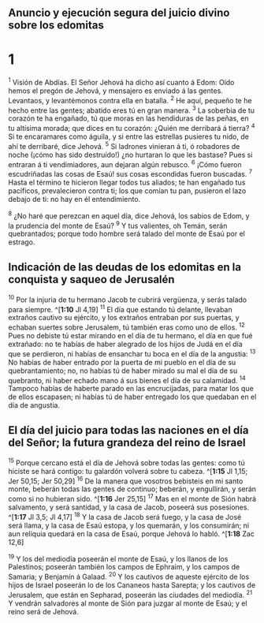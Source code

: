 ## Anuncio y ejecución segura del juicio divino sobre los edomitas
# 1 
<sup class='bibleverse'>1</sup> Visión de Abdías. El Señor Jehová ha dicho así cuanto á Edom: Oído hemos el pregón de Jehová, y mensajero es enviado á las gentes. Levantaos, y levantémonos contra ella en batalla. <sup class='bibleverse'>2</sup> He aquí, pequeño te he hecho entre las gentes; abatido eres tú en gran manera. <sup class='bibleverse'>3</sup> La soberbia de tu corazón te ha engañado, tú que moras en las hendiduras de las peñas, en tu altísima morada; que dices en tu corazón: ¿Quién me derribará á tierra? <sup class='bibleverse'>4</sup> Si te encaramares como águila, y si entre las estrellas pusieres tu nido, de ahí te derribaré, dice Jehová. <sup class='bibleverse'>5</sup> Si ladrones vinieran á ti, ó robadores de noche (¡cómo has sido destruído!) ¿no hurtaran lo que les bastase? Pues si entraran á ti vendimiadores, aun dejaran algún rebusco. <sup class='bibleverse'>6</sup> ¡Cómo fueron escudriñadas las cosas de Esaú! sus cosas escondidas fueron buscadas. <sup class='bibleverse'>7</sup> Hasta el término te hicieron llegar todos tus aliados; te han engañado tus pacíficos, prevalecieron contra ti; los que comían tu pan, pusieron el lazo debajo de ti: no hay en él entendimiento. 

<sup class='bibleverse'>8</sup> ¿No haré que perezcan en aquel día, dice Jehová, los sabios de Edom, y la prudencia del monte de Esaú? <sup class='bibleverse'>9</sup> Y tus valientes, oh Temán, serán quebrantados; porque todo hombre será talado del monte de Esaú por el estrago. 

## Indicación de las deudas de los edomitas en la conquista y saqueo de Jerusalén
<sup class='bibleverse'>10</sup> Por la injuria de tu hermano Jacob te cubrirá vergüenza, y serás talado para siempre. ^[**1:10** Jl 4,19] <sup class='bibleverse'>11</sup> El día que estando tú delante, llevaban extraños cautivo su ejército, y los extraños entraban por sus puertas, y echaban suertes sobre Jerusalem, tú también eras como uno de ellos. <sup class='bibleverse'>12</sup> Pues no debiste tú estar mirando en el día de tu hermano, el día en que fué extrañado: no te habías de haber alegrado de los hijos de Judá en el día que se perdieron, ni habías de ensanchar tu boca en el día de la angustia: <sup class='bibleverse'>13</sup> No habías de haber entrado por la puerta de mi pueblo en el día de su quebrantamiento; no, no habías tú de haber mirado su mal el día de su quebranto, ni haber echado mano á sus bienes el día de su calamidad. <sup class='bibleverse'>14</sup> Tampoco habías de haberte parado en las encrucijadas, para matar los que de ellos escapasen; ni habías tú de haber entregado los que quedaban en el día de angustia. 


## El día del juicio para todas las naciones en el día del Señor; la futura grandeza del reino de Israel
<sup class='bibleverse'>15</sup> Porque cercano está el día de Jehová sobre todas las gentes: como tú hiciste se hará contigo: tu galardón volverá sobre tu cabeza. ^[**1:15** Jl 1,15; Jer 50,15; Jer 50,29] <sup class='bibleverse'>16</sup> De la manera que vosotros bebisteis en mi santo monte, beberán todas las gentes de continuo; beberán, y engullirán, y serán como si no hubieran sido. ^[**1:16** Jer 25,15] <sup class='bibleverse'>17</sup> Mas en el monte de Sión habrá salvamento, y será santidad, y la casa de Jacob, poseerá sus posesiones. ^[**1:17** Jl 3,5; Jl 4,17] <sup class='bibleverse'>18</sup> Y la casa de Jacob será fuego, y la casa de José será llama, y la casa de Esaú estopa, y los quemarán, y los consumirán; ni aun reliquia quedará en la casa de Esaú, porque Jehová lo habló. ^[**1:18** Zac 12,6] 
   

<sup class='bibleverse'>19</sup> Y los del mediodía poseerán el monte de Esaú, y los llanos de los Palestinos; poseerán también los campos de Ephraim, y los campos de Samaria; y Benjamín á Galaad. <sup class='bibleverse'>20</sup> Y los cautivos de aqueste ejército de los hijos de Israel poseerán lo de los Cananeos hasta Sarepta; y los cautivos de Jerusalem, que están en Sepharad, poseerán las ciudades del mediodía. <sup class='bibleverse'>21</sup> Y vendrán salvadores al monte de Sión para juzgar al monte de Esaú; y el reino será de Jehová. 